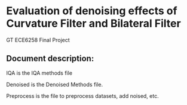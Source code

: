 # Evaluation of denoising effects of Curvature Filter and Bilateral Filter
GT ECE6258 Final Project

## Document description:

  IQA is the IQA methods file
  
  Denoised is the Denoised Methods file.
  
  Preprocess is the file to preprocess datasets, add noised, etc.
